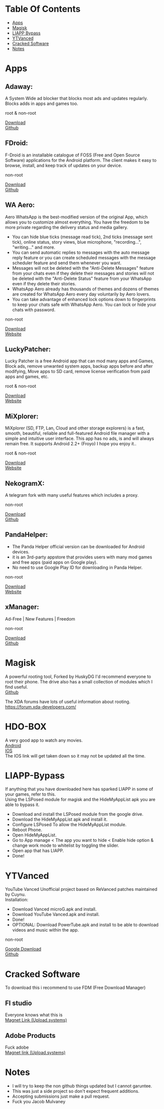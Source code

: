 # Table Of Contents
* [Apps](#apps)  
* [Magisk](#magisk)  
* [LIAPP Bypass](#liapp-bypass)  
* [YTVanced](#ytvanced)
* [Cracked Software](#cracked-software)
* [Notes](#notes)


# Apps
## Adaway:
A System Wide ad blocker that blocks most ads and updates regularly. Blocks adds in apps and games too.  

root & non-root  

[Download](https://github.com/AdAway/AdAway/releases)  
[Github](https://github.com/AdAway/AdAway)  

## FDroid:
F-Droid is an installable catalogue of FOSS (Free and Open Source Software) applications for the Android platform. The client makes it easy to browse, install, and keep track of updates on your device.  

non-root  

[Download](https://f-droid.org/en/)  
[Github](https://github.com/f-droid/fdroidclient)

## WA Aero:  
Aero WhatsApp is the best-modified version of the original App, which allows you to customize almost everything. You have the freedom to be more private regarding the delivery status and media gallery.  

* You can hide blue ticks (message read tick), 2nd ticks (message sent tick), online status, story views, blue microphone, "recording...", "writing..." and more.  
* You can send automatic replies to messages with the auto message reply feature or you can create scheduled messages with the message scheduler feature and send them whenever you want.  
* Messages will not be deleted with the "Anti-Delete Messages" feature from your chats even if they delete their messages and stories will not be deleted with the "Anti-Delete Status" feature from your WhatsApp even if they delete their stories.  
* WhatsApp Aero already has thousands of themes and dozens of themes are created for WhatsApp Aero every day voluntarily by Aero lovers.  
* You can take advantage of enhanced lock options down to fingerprints to keep your chats safe with WhatsApp Aero. You can lock or hide your chats with password.  

non-root  

[Download](https://whatsaero.com/download-wpaero/?lang=en)  
[Website](https://whatsaero.com/)  

## LuckyPatcher:  
Lucky Patcher is a free Android app that can mod many apps and Games, Block ads, remove unwanted system apps, backup apps before and after modifying, Move apps to SD card, remove license verification from paid apps and games, etc.  

root & non-root  

[Download](https://www.luckypatchers.com/download/)  
[Website](https://www.luckypatchers.com/)  

## MiXplorer:
MiXplorer (SD, FTP, Lan, Cloud and other storage explorers) is a fast, smooth, beautiful, reliable and full-featured Android file manager with a simple and intuitive user interface. This app has no ads, is and will always remain free. It supports Android 2.2+ (Froyo) I hope you enjoy it..  

root & non-root  

[Download](https://drive.google.com/drive/folders/1BfeK39boriHy-9q76eXLLqbCwfV17-Gv)  
[Website](https://mixplorer.com/)  

## NekogramX:
A telegram fork with many useful features which includes a proxy.  

non-root  

[Download](https://github.com/NekoX-Dev/NekoX/releases)  
[Github](https://github.com/NekoX-Dev/NekoX)  

## PandaHelper:
* The Panda Helper official version can be downloaded for Android devices.  
* it is an 3rd-party appstore that provides users with many mod games and free apps (paid apps on Google play).  
* No need to use Google Play ID for downloading in Panda Helper.  

non-root  

[Download](https://pandahelp.vip/pandalatest-android)  
[Website](https://pandahelp.vip/)  

## xManager:
Ad-Free | New Features | Freedom  

non-root  

[Download](https://github.com/xManager-App/xManager/releases)  
[Github](https://github.com/xManager-App/xManager)  


# Magisk

A powerful rooting tool, Forked by HuskyDG I'd recommend everyone to root their phone. The drive also has a small collection of modules which I find useful.  
[Github](https://github.com/topjohnwu/Magisk/releases)  

The XDA forums have lots of useful information about rooting.  
https://forum.xda-developers.com/  

# HDO-BOX  
A very good app to watch any movies.  
[Android](https://hdo.app/)  
[IOS](https://apps.apple.com/us/app/show-mania/id6447087272)  
The IOS link will get taken down so it may not be updated all the time.


# LIAPP-Bypass  
If anything that you have downloaded here has sparked LIAPP in some of your games, refer to this.  
Using the LSPosed module for magisk and the HideMyAppList apk you are able to bypass it.  

* Download and install the LSPosed module from the google drive.  
* Download the HideMyAppList apk and install it.  
* Configure LSPosed To allow the HideMyAppList module.  
* Reboot Phone.  
* Open HideMyAppList.  
* Go to App manage < The app you want to hide < Enable hide option & change work mode to whitelist by toggling the slider.  
* Open app that has LIAPP.  
* Done!  

# YTVanced  
YouTube Vanced Unofficial project based on ReVanced patches maintained by Cuynu.  
Installation:  
* Download Vanced microG.apk and install.
* Download YouTube Vanced.apk and install. 
* Done!
* OPTIONAL: Download PowerTube.apk and install to be able to download videos and music within the app.

non-root

[Google Download](https://drive.google.com/drive/folders/13mYdrHKE-1Z2vnxA9bwPzjwD45grQp2f?usp=share_link)  
[Github](https://github.com/cuynu/ytvanced)  

# Cracked Software

To download this i recommend to use FDM (Free Download Manager)

## Fl studio  
Everyone knows what this is  
[Magnet Link (Upload.systems)](https://api.upload.systems/pastes/xkRhQ8QhE7Bv/raw)  

## Adobe Products  
Fuck adobe  
[Magnet link (Upload.systems)](https://api.upload.systems/pastes/RGQHjNKZLjP1/raw)  





# Notes

* I will try to keep the non github things updated but I cannot garuntee.
* This was just a side project so don't expect frequent additions.
* Accepting submissions just make a pull request.
* Fuck you Jacob Mulvaney
